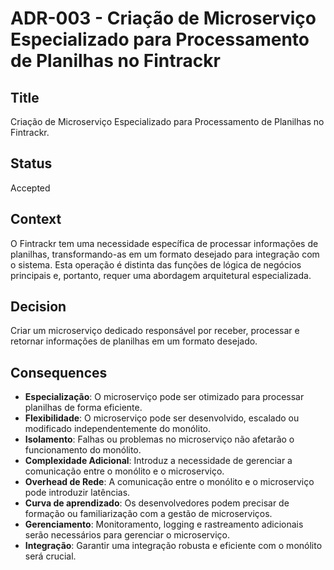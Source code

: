 # ADR-003 - Criação de Microserviço Especializado para Processamento de Planilhas no Fintrackr

## Title

Criação de Microserviço Especializado para Processamento de Planilhas no Fintrackr.

## Status

Accepted

## Context

O Fintrackr tem uma necessidade específica de processar informações de planilhas, transformando-as em um formato desejado para integração com o sistema. Esta operação é distinta das funções de lógica de negócios principais e, portanto, requer uma abordagem arquitetural especializada.

## Decision

Criar um microserviço dedicado responsável por receber, processar e retornar informações de planilhas em um formato desejado.

## Consequences

- **Especialização**: O microserviço pode ser otimizado para processar planilhas de forma eficiente.
- **Flexibilidade**: O microserviço pode ser desenvolvido, escalado ou modificado independentemente do monólito.
- **Isolamento**: Falhas ou problemas no microserviço não afetarão o funcionamento do monólito.
- **Complexidade Adicional**: Introduz a necessidade de gerenciar a comunicação entre o monólito e o microserviço.
- **Overhead de Rede**: A comunicação entre o monólito e o microserviço pode introduzir latências.
- **Curva de aprendizado**: Os desenvolvedores podem precisar de formação ou familiarização com a gestão de microserviços.
- **Gerenciamento**: Monitoramento, logging e rastreamento adicionais serão necessários para gerenciar o microserviço.
- **Integração**: Garantir uma integração robusta e eficiente com o monólito será crucial.

